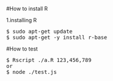#How to install R

1.installing R
<pre>
$ sudo apt-get update
$ sudo apt-get -y install r-base
</pre>

#How to test
<pre>
$ Rscript ./a.R 123,456,789
or 
$ node ./test.js
</pre>

